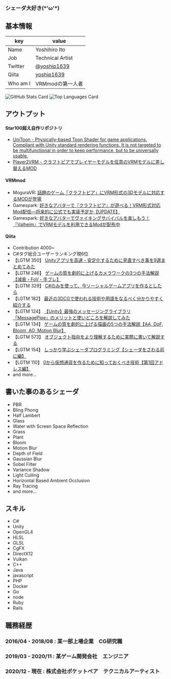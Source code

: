 ### シェーダ大好き(\*'ω'\*)

## 基本情報

|key|value|
|---|-----|
|Name|Yoshihiro Ito|
|Job|Technical Artist|
|Twitter|[@yoship1639](https://twitter.com/yoship1639)|
|Qiita|[yoship1639](https://qiita.com/yoship1639)|
|Who am I|VRMmodの第一人者|

![GitHub Stats Card](https://github-readme-stats.vercel.app/api?username=yoship1639&show_icons=true&hide=prs,contribs)
![Top Languages Card](https://github-readme-stats.vercel.app/api/top-langs/?username=yoship1639&layout=compact)

## アウトプット

#### Star100超え自作リポジトリ

- [UniToon - Physically-based Toon Shader for game applications. Compliant with Unity standard rendering functions. It is not targeted to be multifunctional in order to keep performance, but to be universally usable.](https://github.com/yoship1639/UniToon)
- [Player2VRM - クラフトピアでプレイヤーモデルを任意のVRMモデルに差し替えるMOD](https://github.com/yoship1639/Player2VRM)

#### VRMmod

- MoguraVR: [話題のゲーム「クラフトピア」にVRM形式の3Dモデルに対応するMODが登場](https://www.moguravr.com/craftopia-vrm-mod/)
- Gamespark: [好きなアバターで『クラフトピア』が遊べる！VRM形式対応Mod配信―将来的に公式でも実装予定か【UPDATE】](https://www.gamespark.jp/article/2020/09/22/102360.html)
- Gamespark: [好きなアバターでヴァイキングサバイバルを楽しもう！『Valheim』でVRMモデルを利用できるModが配布中](https://www.gamespark.jp/article/2021/04/12/107709.html)

#### Qiita

- Contribution 4000~
- C#タグ総合ユーザーランキング現6位
- 【LGTM 350】 [Unityアプリを高速・安定化するために見直すべき事を9選まとめてみた](https://qiita.com/yoship1639/items/7339a6201b44a24fbdfe)
- 【LGTM 246】 [ゲームの質を劇的に上げるカメラワークの3つの手法解説【減衰・FoV・手ブレ】](https://qiita.com/yoship1639/items/9bf6f8ad080b3c496b12)
- 【LGTM 329】 [C#のみを使って、今ソーシャルゲームアプリを作るとしたら](https://qiita.com/yoship1639/items/c54f6942d847f8374377)
- 【LGTM 182】 [最近の3DCGで使われる技術や用語をなるべく分かりやすく紹介する](https://qiita.com/yoship1639/items/633acdc72f241971d172)
- 【LGTM 124】 [【Unity】最強のメッセージングライブラリ「MessagePipe」のメリットと使いどころを解説してみた](https://qiita.com/yoship1639/items/32ca894bda3b0db54a7b)
- 【LGTM 134】 [ゲームの質を劇的に上げる描画の5つの手法解説【AA, DoF, Bloom, AO, Motion Blur】](https://qiita.com/yoship1639/items/fbee7b1f9e260671e413)
- 【LGTM 573】 [オブジェクト指向をより理解するために実際に書いて解説する](https://qiita.com/yoship1639/items/5878bf9d64816e93610b)
- 【LGTM 154】 [しっかり学ぶシェーダプログラミング【シェーダをさわる前に編】](https://qiita.com/yoship1639/items/5f8e55a89fc58ea33bb7)
- 【LGTM 110】 [0から仮想通貨を作るために知っておくべき技術【第1回アドレス編】](https://qiita.com/yoship1639/items/6dd0cc8623d7f3969d78)
- and more...

## 書いた事のあるシェーダ

- PBR
- Bling Phong
- Half Lambert
- Glass
- Water with Screen Space Reflection
- Grass
- Plant
- Bloom
- Motion Blur
- Depth of Field
- Gaussian Blur
- Sobel Filter
- Variance Shadow
- Light Culling
- Horizontal Based Ambient Occlusion
- Ray Tracing
- and more...

## スキル

- C#
- Unity
- OpenGL4
- HLSL
- GLSL
- CgFX
- DirectX12
- Vulkan
- C++
- Java
- javascript
- PHP
- Docker
- Go
- node
- Ruby
- Rails

## 職務経歴

### 2016/04 - 2018/08 : 某一部上場企業　CG研究職

### 2019/03 - 2020/11 : 某ゲーム開発会社　エンジニア

### 2020/12 - 現在 : 株式会社ポケットペア　テクニカルアーティスト
